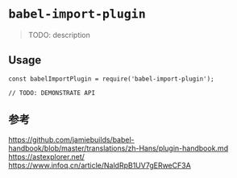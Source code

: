 # `babel-import-plugin`

> TODO: description

## Usage

```
const babelImportPlugin = require('babel-import-plugin');

// TODO: DEMONSTRATE API
```

## 参考
https://github.com/jamiebuilds/babel-handbook/blob/master/translations/zh-Hans/plugin-handbook.md
https://astexplorer.net/
https://www.infoq.cn/article/NaldRpB1UV7gERweCF3A
